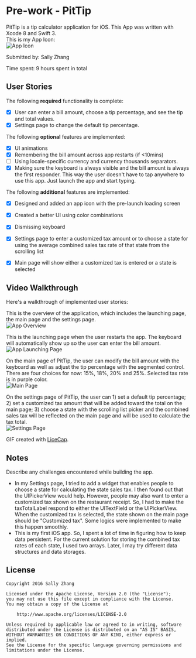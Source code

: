 # Pre-work - PitTip

PitTip is a tip calculator application for iOS. This App was written with Xcode 8 and Swift 3.    
This is my App Icon:  
<img src="/Pittip/Pittip/Assets.xcassets/pittip_new/ios/AppIcon.appiconset/Icon-App-40x40@3x.png" title="App Icon" width="" alt="App Icon" />   


Submitted by: Sally Zhang

Time spent: 9 hours spent in total

## User Stories

The following **required** functionality is complete:

* [x] User can enter a bill amount, choose a tip percentage, and see the tip and total values.
* [x] Settings page to change the default tip percentage.

The following **optional** features are implemented:
* [x] UI animations
* [x] Remembering the bill amount across app restarts (if <10mins)
* [ ] Using locale-specific currency and currency thousands separators.
* [x] Making sure the keyboard is always visible and the bill amount is always the first responder. This way the user doesn't have to tap anywhere to use this app. Just launch the app and start typing.

The following **additional** features are implemented:

- [x] Designed and added an app icon with the pre-launch loading screen
- [x] Created a better UI using color combinations
- [x] Dismissing keyboard
- [x] Settings page to enter a customized tax amount or to choose a state for using the average combined sales tax rate of that state from the scrolling list  
- [x] Main page will show either a customized tax is entered or a state is selected


## Video Walkthrough 

Here's a walkthrough of implemented user stories:

This is the overview of the application, which includes the launching page, the main page and the settings page.    
<img src='/Pittip/LiceCapGifs/overview.gif' title='App Overview' width='' alt='App Overview' />  

This is the launching page when the user restarts the app. The keyboard will automatically show up so the user can enter the bill amount.  
<img src='/Pittip/LiceCapGifs/launch_page.gif' title='App Launching Page' width='' alt='App Launching Page' />   

On the main page of PitTip, the user can modify the bill amount with the keyboard as well as adjust the tip percentage with the segmented control. There are four choices for now: 15%, 18%, 20% and 25%. Selected tax rate is in purple color.  
<img src='/Pittip/LiceCapGifs/main_page.gif' title='Main Page' width='' alt='Main Page' />

On the settings page of PitTip, the user can 1) set a default tip percentage; 2) set a customized tax amount that will be added toward the total on the main page; 3) choose a state with the scrolling list picker and the combined sales tax will be reflected on the main page and will be used to calculate the tax total.  
<img src='/Pittip/LiceCapGifs/settings_page.gif' title='Settings Page' width='' alt='Settings Page' />



GIF created with [LiceCap](http://www.cockos.com/licecap/).

## Notes

Describe any challenges encountered while building the app.
- In my Settings page, I tried to add a widget that enables people to choose a state for calculating the state sales tax. I then found out that the UIPickerView would help. However, people may also want to enter a customized tax shown on the restaurant receipt. So, I had to make the taxTotalLabel respond to either the UITextField or the UIPickerView. When the customized tax is selected, the state shown on the main page should be "Customized tax". Some logics were implemented to make this happen smoothly.   
- This is my first iOS app. So, I spent a lot of time in figuring how to keep data persistent. For the current solution for storing the combined tax rates of each state, I used two arrays. Later, I may try different data structures and data storages. 

## License

    Copyright 2016 Sally Zhang

    Licensed under the Apache License, Version 2.0 (the "License");
    you may not use this file except in compliance with the License.
    You may obtain a copy of the License at

        http://www.apache.org/licenses/LICENSE-2.0

    Unless required by applicable law or agreed to in writing, software
    distributed under the License is distributed on an "AS IS" BASIS,
    WITHOUT WARRANTIES OR CONDITIONS OF ANY KIND, either express or implied.
    See the License for the specific language governing permissions and
    limitations under the License.
